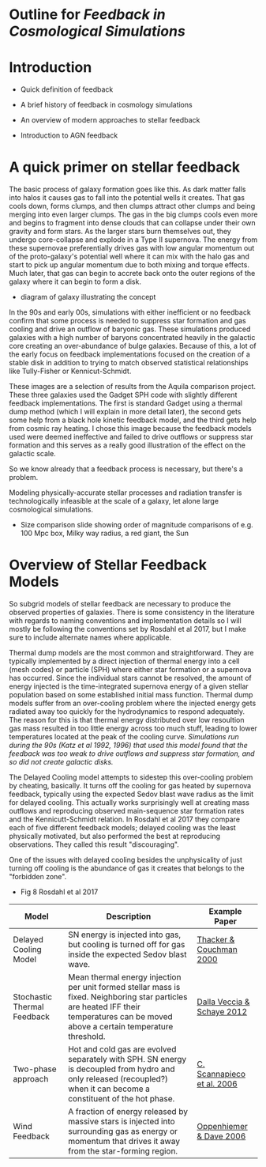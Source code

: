 # Outline for <i>Feedback in Cosmological Simulations</i>

# Introduction

- Quick definition of feedback

- A brief history of feedback in cosmology simulations

- An overview of modern approaches to stellar feedback

- Introduction to AGN feedback

# A quick primer on stellar feedback

The basic process of galaxy formation goes like this. As dark matter falls into halos it causes gas to fall into the potential wells it creates. That gas cools down, forms clumps, and then clumps attract other clumps and being merging into even larger clumps. The gas in the big clumps cools even more and begins to fragment into dense clouds that can collapse under their own gravity and form stars. As the larger stars burn themselves out, they undergo core-collapse and explode in a Type II supernova. The energy from these supernovae preferentially drives gas with low angular momentum out of the proto-galaxy's potential well where it can mix with the halo gas and start to pick up angular momentum due to both mixing and torque effects. Much later, that gas can begin to accrete back onto the outer regions of the galaxy where it can begin to form a disk.

- diagram of galaxy illustrating the concept

In the 90s and early 00s, simulations with either inefficient or no feedback confirm that some process is needed to suppress star formation and gas cooling and drive an outflow of baryonic gas. These simulations produced galaxies with a high number of baryons concentrated heavily in the galactic core creating an over-abundance of bulge galaxies. Because of this, a lot of the early focus on feedback implementations focused on the creation of a stable disk in addition to trying to match observed statistical relationships like Tully-Fisher or Kennicut-Schmidt. 

These images are a selection of results from the Aquila comparison project. These three galaxies used the Gadget SPH code with slightly different feedback implementations. The first is standard Gadget using a thermal dump method (which I will explain in more detail later), the second gets some help from a black hole kinetic feedback model, and the third gets help from cosmic ray heating. I chose this image because the feedback models used were deemed ineffective and failed to drive outflows or suppress star formation and this serves as a really good illustration of the effect on the galactic scale. 

So we know already that a feedback process is necessary, but there's a problem.

Modeling physically-accurate stellar processes and radiation transfer is technologically infeasible at the scale of a galaxy, let alone large cosmological simulations.

 - Size comparison slide showing order of magnitude comparisons of e.g. 100 Mpc box, Milky way radius, a red giant, the Sun

 

# Overview of Stellar Feedback Models


So subgrid models of stellar feedback are necessary to produce the observed properties of galaxies. There is some consistency in the literature with regards to naming conventions and implementation details so I will mostly be following the conventions set by Rosdahl et al 2017, but I make sure to include alternate names where applicable. 

Thermal dump models are the most common and straightforward. They are typically implemented by a direct injection of thermal energy into a cell (mesh codes) or particle (SPH) where either star formation or a supernova has occurred. Since the individual stars cannot be resolved, the amount of energy injected is the time-integrated supernova energy of a given stellar population based on some established initial mass function. Thermal dump models suffer from an over-cooling problem where the injected energy gets radiated away too quickly for the hydrodynamics to respond adequately. The reason for this is that thermal energy distributed over low resoultion gas mass resulted in too little energy across too much stuff, leading to lower temperatures located at the peak of the cooling curve. *Simulations run during the 90s (Katz et al 1992, 1996) that used this model found that the feedback was too weak to drive outflows and suppress star formation, and so did not create galactic disks.*

The Delayed Cooling model attempts to sidestep this over-cooling problem by cheating, basically. It turns off the cooling for gas heated by supernova feedback, typically using the expected Sedov blast wave radius as the limit for delayed cooling. This actually works surprisingly well at creating mass outflows and reproducing observed main-sequence star formation rates and the Kennicutt-Schmidt relation. In Rosdahl et al 2017 they compare each of five different feedback models; delayed cooling was the least physically motivated, but also performed the best at reproducing observations. They called this result "discouraging".

One of the issues with delayed cooling besides the unphysicality of just turning off cooling is the abundance of gas it creates that belongs to the "forbidden zone". 

- Fig 8 Rosdahl et al 2017




| Model       | Description | Example Paper |
| ----------- | ----------- | ----------- |
| Delayed Cooling Model      | SN energy is injected into gas, but cooling is turned off for gas inside the expected Sedov blast wave.       |  [Thacker & Couchman 2000](https://arxiv.org/pdf/astro-ph/0001276.pdf)     |
| Stochastic Thermal Feedback   | Mean thermal energy injection per unit formed stellar mass is fixed. Neighboring star particles are heated IFF their temperatures can be moved above a certain temperature threshold.        |[Dalla Veccia & Schaye 2012](https://arxiv.org/pdf/1203.5667.pdf)|
|Two-phase approach|Hot and cold gas are evolved separately with SPH. SN energy is decoupled from hydro and only released (recoupled?) when it can become a constituent of the hot phase.|[C. Scannapieco et al. 2006](https://cds.cern.ch/record/933843/files/0603174.pdf)|
|Wind Feedback|A fraction of energy released by massive stars is injected into surrounding gas as energy or momentum that drives it away from the star-forming region.|[Oppenhiemer & Dave 2006](https://arxiv.org/pdf/astro-ph/0605651.pdf)|


